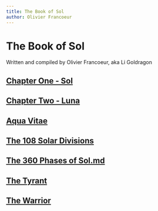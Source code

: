 ```yaml
---
title: The Book of Sol
author: Olivier Francoeur
---
```

# The Book of Sol
Written and compiled by Olivier Francoeur, aka Li Goldragon

## [Chapter One - Sol](./1-Sol.md)

## [Chapter Two - Luna](./2-Luna.md)

## [Aqua Vitae](./Aqua_Vitae.md)

## [The 108 Solar Divisions](./The_108_Solar_Divisions.md)

## [The 360 Phases of Sol.md](./The_360_Phases_of_Sol.md)

## [The Tyrant](./The_Tyrant.md)

## [The Warrior](./The_Warrior.md)
